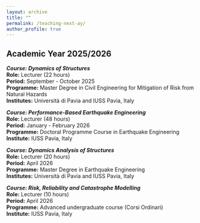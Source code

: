 ```yaml
---
layout: archive
title: ""
permalink: /teaching-next-ay/
author_profile: true
---
```

## Academic Year 2025/2026
***Course:	Dynamics of Structures***\
**Role:**	Lecturer (22 hours)\
**Period:** September - October 2025\
**Programme:** Master Degree in Civil Engineering for Mitigation of Risk from Natural Hazards\
**Institutes:**	Università di Pavia and IUSS Pavia, Italy

***Course:	Performance-Based Earthquake Engineering***\
**Role:**	Lecturer (48 hours)\
**Period:** January - February 2026\
**Programme:** Doctoral Programme Course in Earthquake Engineering\
**Institute:** IUSS Pavia, Italy

***Course:	Dynamics Analysis of Structures***\
**Role:**	Lecturer (20 hours)\
**Period:** April 2026\
**Programme:** Master Degree in Earthquake Engineering\
**Institutes:**	Università di Pavia and IUSS Pavia, Italy

***Course:	Risk, Reliability and Catastrophe Modelling***\
**Role:**	Lecturer (10 hours)\
**Period:** April 2026\
**Programme:** Advanced undergraduate course (Corsi Ordinari)\
**Institute:** IUSS Pavia, Italy

